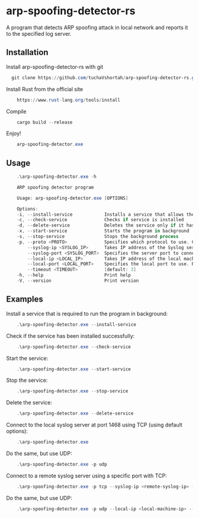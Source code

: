 # arp-spoofing-detector-rs

A program that detects ARP spoofing attack in local network and reports it to the specified log server.


## Installation


Install arp-spoofing-detector-rs with git

```powershell
  git clone https://github.com/tuchaVshortah/arp-spoofing-detector-rs.git
```

Install Rust from the official site

```powershell
    https://www.rust-lang.org/tools/install
```

Compile

```powershell
    cargo build --release
```

Enjoy!

```powershell
    arp-spoofing-detector.exe
```


## Usage

```powershell
    .\arp-spoofing-detector.exe -h

    ARP spoofing detector program

    Usage: arp-spoofing-detector.exe [OPTIONS]

    Options:
    -i, --install-service            Installs a service that allows the program to run as a background process
    -c, --check-service              Checks if service is installed
    -d, --delete-service             Deletes the service only if it has already been installed
    -x, --start-service              Starts the program in background
    -s, --stop-service               Stops the background process
    -p, --proto <PROTO>              Specifies which protocol to use. Can be tcp or udp (case sensitive) [default: tcp]
        --syslog-ip <SYSLOG_IP>      Takes IP address of the Syslog server [default: 127.0.0.1]
        --syslog-port <SYSLOG_PORT>  Specifies the server port to connect to [default: 1468]
        --local-ip <LOCAL_IP>        Takes IP address of the local machine. Required when udp is used [default: 127.0.0.1]
        --local-port <LOCAL_PORT>    Specifies the local port to use. Required when udp is used [default: 9999]
        --timeout <TIMEOUT>          [default: 3]
    -h, --help                       Print help
    -V, --version                    Print version
```


## Examples

Install a service that is required to run the program in background:

```powershell
    .\arp-spoofing-detector.exe --install-service
```

Check if the service has been installed successfully:

```powershell
    .\arp-spoofing-detector.exe --check-service
```

Start the service:

```powershell
    .\arp-spoofing-detector.exe --start-service
```

Stop the service:

```powershell
    .\arp-spoofing-detector.exe --stop-service
```

Delete the service:

```powershell
    .\arp-spoofing-detector.exe --delete-service
```

Connect to the local syslog server at port 1468 using TCP (using default options):

```powershell
    .\arp-spoofing-detector.exe
```

Do the same, but use UDP:

```powershell
    .\arp-spoofing-detector.exe -p udp
```

Connect to a remote syslog server using a specific port with TCP:

```powershell
    .\arp-spoofing-detector.exe -p tcp --syslog-ip <remote-syslog-ip> --syslog-port <remote-syslog-port>
```

Do the same, but use UDP:

```powershell
    .\arp-spoofing-detector.exe -p udp --local-ip <local-machine-ip> --local-port <local-machine-port> --syslog-ip <remote-syslog-ip> --syslog-port <remote-syslog-port>
```

